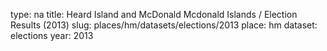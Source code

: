 type: na
title: Heard Island and McDonald Mcdonald Islands / Election Results (2013)
slug: places/hm/datasets/elections/2013
place: hm
dataset: elections
year: 2013
